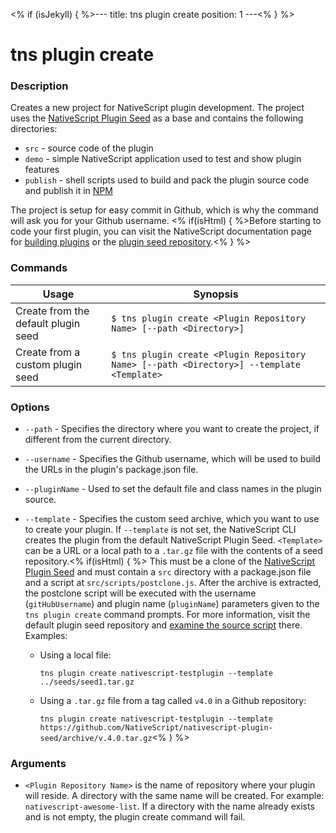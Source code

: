 <% if (isJekyll) { %>---
title: tns plugin create
position: 1
---<% } %>

# tns plugin create

### Description

Creates a new project for NativeScript plugin development. The project uses the [NativeScript Plugin Seed](https://github.com/NativeScript/nativescript-plugin-seed) as a base and contains the following directories:

* `src` - source code of the plugin
* `demo` - simple NativeScript application used to test and show plugin features
* `publish` - shell scripts used to build and pack the plugin source code and publish it in [NPM](https://www.npmjs.com/)

The project is setup for easy commit in Github, which is why the command will ask you for your Github username.
<% if(isHtml) { %>Before starting to code your first plugin, you can visit the NativeScript documentation page for [building plugins](https://docs.nativescript.org/plugins/building-plugins#step-2-set-up-a-development-workflow) or the [plugin seed repository](https://github.com/NativeScript/nativescript-plugin-seed/blob/master/README.md).<% } %>

### Commands

Usage | Synopsis
---|---
Create from the default plugin seed | `$ tns plugin create <Plugin Repository Name> [--path <Directory>]`
Create from a custom plugin seed | `$ tns plugin create <Plugin Repository Name> [--path <Directory>] --template <Template>`

### Options

* `--path` - Specifies the directory where you want to create the project, if different from the current directory.
* `--username` - Specifies the Github username, which will be used to build the URLs in the plugin's package.json file.
* `--pluginName` - Used to set the default file and class names in the plugin source.
* `--template` - Specifies the custom seed archive, which you want to use to create your plugin. If `--template` is not set, the NativeScript CLI creates the plugin from the default NativeScript Plugin Seed. `<Template>` can be a URL or a local path to a `.tar.gz` file with the contents of a seed repository.<% if(isHtml) { %> This must be a clone of the [NativeScript Plugin Seed](https://github.com/NativeScript/nativescript-plugin-seed) and must contain a `src` directory with a package.json file and a script at `src/scripts/postclone.js`. After the archive is extracted, the postclone script will be executed with the username (`gitHubUsername`) and plugin name (`pluginName`) parameters given to the `tns plugin create` command prompts. For more information, visit the default plugin seed repository and [examine the source script](https://github.com/NativeScript/nativescript-plugin-seed/blob/master/src/scripts/postclone.js) there. Examples:

  * Using a local file:

    `tns plugin create nativescript-testplugin --template ../seeds/seed1.tar.gz`

  * Using a `.tar.gz` file from a tag called `v4.0` in a Github repository:

    `tns plugin create nativescript-testplugin --template https://github.com/NativeScript/nativescript-plugin-seed/archive/v.4.0.tar.gz`<% } %>

### Arguments

* `<Plugin Repository Name>` is the name of repository where your plugin will reside. A directory with the same name will be created. For example: `nativescript-awesome-list`. If a directory with the name already exists and is not empty, the plugin create command will fail.

